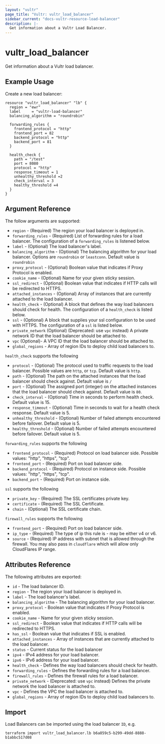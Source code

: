 ```yaml
---
layout: "vultr"
page_title: "Vultr: vultr_load_balancer"
sidebar_current: "docs-vultr-resource-load-balancer"
description: |-
  Get information about a Vultr Load Balancer.
---
```


# vultr_load_balancer

Get information about a Vultr load balancer.

## Example Usage

Create a new load balancer:

```hcl
resource "vultr_load_balancer" "lb" {
  region = "ewr"
  label     = "vultr-load-balancer"
  balancing_algorithm = "roundrobin"

  forwarding_rules {
    frontend_protocol = "http"
    frontend_port = 82
    backend_protocol = "http"
    backend_port = 81
  }

  health_check {
    path = "/test"
    port = 8080
    protocol = "http"
    response_timeout = 1
    unhealthy_threshold =2 
    check_interval = 3
    healthy_threshold =4
  }
}
```

## Argument Reference

The follow arguments are supported:

* `region` - (Required) The region your load balancer is deployed in.
* `forwarding_rules` - (Required) List of forwarding rules for a load balancer. The configuration of a `forwarding_rules` is listened below.
* `label` - (Optional) The load balancer's label.
* `balancing_algorithm` - (Optional) The balancing algorithm for your load balancer. Options are `roundrobin` or `leastconn`. Default value is `roundrobin`
* `proxy_protocol` - (Optional) Boolean value that indicates if Proxy Protocol is enabled.
* `cookie_name` - (Optional) Name for your given sticky session.
* `ssl_redirect` - (Optional) Boolean value that indicates if HTTP calls will be redirected to HTTPS.
* `attached_instances` - (Optional) Array of instances that are currently attached to the load balancer.
* `health_check` - (Optional) A block that defines the way load balancers should check for health. The configuration of a `health_check` is listed below.
* `ssl` - (Optional) A block that supplies your ssl configuration to be used with HTTPS. The configuration of a `ssl` is listed below.
* `private_network` (Optional) (Deprecated: use `vpc` instead) A private network ID that the load balancer should be attached to.
* `vpc` (Optional)- A VPC ID that the load balancer should be attached to.
* `global_regions` - Array of region IDs to deploy child load balancers to.

`health_check` supports the following

* `protocol` - (Optional) The protocol used to traffic requests to the load balancer. Possible values are `http`, or `tcp`. Default value is `http`.
* `path` - (Optional) The path on the attached instances that the load balancer should check against. Default value is `/`
* `port` - (Optional) The assigned port (integer) on the attached instances that the load balancer should check against. Default value is `80`.
* `check_interval` - (Optional) Time in seconds to perform health check. Default value is 15.
* `response_timeout` - (Optional) Time in seconds to wait for a health check response. Default value is 5.
* `unhealthy_threshold` - (Optional) Number of failed attempts encountered before failover. Default value is 5.
* `healthy_threshold` - (Optional)  Number of failed attempts encountered before failover. Default value is 5. 

`forwarding_rules` supports the following

* `frontend_protocol` - (Required) Protocol on load balancer side. Possible values: "http", "https", "tcp".
* `frontend_port` - (Required) Port on load balancer side.
* `backend_protocol` - (Required) Protocol on instance side. Possible values: "http", "https", "tcp".
* `backend_port` - (Required) Port on instance side.

`ssl` supports the following

* `private_key` - (Required) The SSL certificates private key.
* `certificate` - (Required) The SSL Certificate.
* `chain` - (Optional) The SSL certificate chain.

`firewall_rules` supports the following
* `frontend_port` - (Required) Port on load balancer side.
* `ip_type` - (Required) The type of ip this rule is - may be either v4 or v6.
* `source` - (Required) IP address with subnet that is allowed through the firewall. You may also pass in `cloudflare` which will allow only CloudFlares IP range.

## Attributes Reference

The following attributes are exported:
* `id` - The load balancer ID.
* `region` - The region your load balancer is deployed in.
* `label` - The load balancer's label.
* `balancing_algorithm` - The balancing algorithm for your load balancer.
* `proxy_protocol` - Boolean value that indicates if Proxy Protocol is enabled.
* `cookie_name` - Name for your given sticky session.
* `ssl_redirect` - Boolean value that indicates if HTTP calls will be redirected to HTTPS.
* `has_ssl` - Boolean value that indicates if SSL is enabled.
* `attached_instances` - Array of instances that are currently attached to the load balancer.
* `status` - Current status for the load balancer
* `ipv4` - IPv4 address for your load balancer.
* `ipv6` - IPv6 address for your load balancer.
* `health_check` - Defines the way load balancers should check for health. 
* `forwarding_rules` - Defines the forwarding rules for a load balancer.
* `firewall_rules` - Defines the firewall rules for a load balancer.
* `private_network` - (Deprecated: use `vpc` instead) Defines the private network the load balancer is attached to.
* `vpc` - Defines the VPC the load balancer is attached to.
* `global_regions` - Array of region IDs to deploy child load balancers to.

## Import

Load Balancers can be imported using the load balancer `ID`, e.g.

```
terraform import vultr_load_balancer.lb b6a859c5-b299-49dd-8888-b1abbc517d08
```
